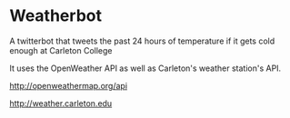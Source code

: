 # Weatherbot
A twitterbot that tweets the past 24 hours of temperature if it gets cold enough at Carleton College

It uses the OpenWeather API as well as Carleton's weather station's API.

http://openweathermap.org/api 

http://weather.carleton.edu
